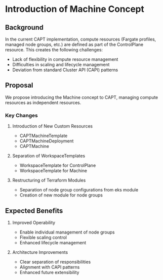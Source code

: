 # Introduction of Machine Concept

## Background

In the current CAPT implementation, compute resources (Fargate profiles, managed node groups, etc.) are defined as part of the ControlPlane resource. This creates the following challenges:

- Lack of flexibility in compute resource management
- Difficulties in scaling and lifecycle management
- Deviation from standard Cluster API (CAPI) patterns

## Proposal

We propose introducing the Machine concept to CAPT, managing compute resources as independent resources.

### Key Changes

1. Introduction of New Custom Resources
   - CAPTMachineTemplate
   - CAPTMachineDeployment
   - CAPTMachine

2. Separation of WorkspaceTemplates
   - WorkspaceTemplate for ControlPlane
   - WorkspaceTemplate for Machine

3. Restructuring of Terraform Modules
   - Separation of node group configurations from eks module
   - Creation of new module for node groups

## Expected Benefits

1. Improved Operability
   - Enable individual management of node groups
   - Flexible scaling control
   - Enhanced lifecycle management

2. Architecture Improvements
   - Clear separation of responsibilities
   - Alignment with CAPI patterns
   - Enhanced future extensibility
